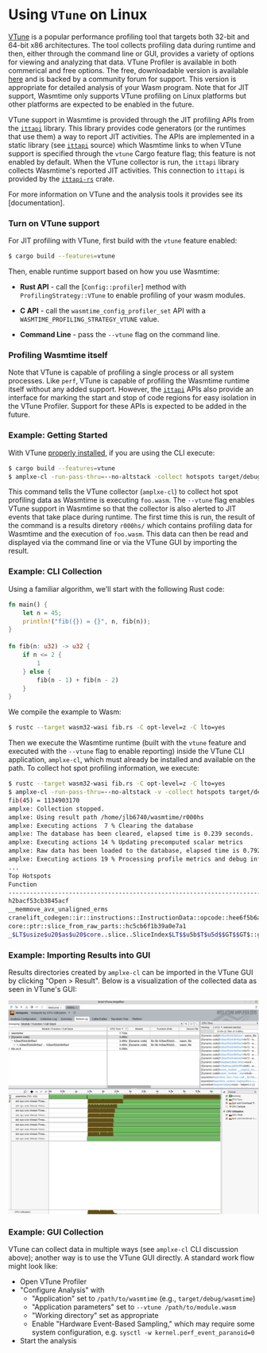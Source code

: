 # Using `VTune` on Linux

[VTune][help] is a popular performance profiling tool that targets both 32-bit
and 64-bit x86 architectures. The tool collects profiling data during runtime
and then, either through the command line or GUI, provides a variety of options
for viewing and analyzing that data. VTune Profiler is available in both
commerical and free options. The free, downloadable version is available
[here][download] and is backed by a community forum for support. This version is
appropriate for detailed analysis of your Wasm program. Note that for JIT
support, Wasmtime only supports VTune profiling on Linux platforms but other
platforms are expected to be enabled in the future.

VTune support in Wasmtime is provided through the JIT profiling APIs from the
[`ittapi`] library. This library provides code generators (or the runtimes that
use them) a way to report JIT activities. The APIs are implemented in a static
library (see [`ittapi`] source) which Wasmtime links to when VTune support is
specified through the `vtune` Cargo feature flag; this feature is not enabled by
default. When the VTune collector is run, the `ittapi` library collects
Wasmtime's reported JIT activities. This connection to `ittapi` is provided by
the [`ittapi-rs`] crate.

For more information on VTune and the analysis tools it provides see its
[documentation].

[help]: https://software.intel.com/en-us/vtune-help
[download]: https://software.intel.com/en-us/vtune/choose-download#standalone
[documentations]: https://software.intel.com/en-us/vtune-help
[`ittapi`]: https://github.com/intel/ittapi
[`ittapi-rs`]: https://crates.io/crates/ittapi-rs

### Turn on VTune support

For JIT profiling with VTune, first build with the `vtune` feature enabled:

```sh
$ cargo build --features=vtune
```

Then, enable runtime support based on how you use Wasmtime:

* **Rust API** - call the [`Config::profiler`] method with
  `ProfilingStrategy::VTune` to enable profiling of your wasm modules.

* **C API** - call the `wasmtime_config_profiler_set` API with a
  `WASMTIME_PROFILING_STRATEGY_VTUNE` value.

* **Command Line** - pass the `--vtune` flag on the command line.


### Profiling Wasmtime itself

Note that VTune is capable of profiling a single process or all system
processes. Like `perf`, VTune is capable of profiling the Wasmtime runtime
itself without any added support. However, the [`ittapi`] APIs also provide an
interface for marking the start and stop of code regions for easy isolation in
the VTune Profiler. Support for these APIs is expected to be added in the
future.


### Example: Getting Started

With VTune [properly installed][download], if you are using the CLI execute:

```sh
$ cargo build --features=vtune
$ amplxe-cl -run-pass-thru=--no-altstack -collect hotspots target/debug/wasmtime --vtune foo.wasm
```

This command tells the VTune collector (`amplxe-cl`) to collect hot spot
profiling data as Wasmtime is executing `foo.wasm`. The `--vtune` flag enables
VTune support in Wasmtime so that the collector is also alerted to JIT events
that take place during runtime. The first time this is run, the result of the
command is a results diretory `r000hs/` which contains profiling data for
Wasmtime and the execution of `foo.wasm`. This data can then be read and
displayed via the command line or via the VTune GUI by importing the result.


### Example: CLI Collection

Using a familiar algorithm, we'll start with the following Rust code:

```rust
fn main() {
    let n = 45;
    println!("fib({}) = {}", n, fib(n));
}

fn fib(n: u32) -> u32 {
    if n <= 2 {
        1
    } else {
        fib(n - 1) + fib(n - 2)
    }
}
```

We compile the example to Wasm:

```sh
$ rustc --target wasm32-wasi fib.rs -C opt-level=z -C lto=yes
```

Then we execute the Wasmtime runtime (built with the `vtune` feature and
executed with the `--vtune` flag to enable reporting) inside the VTune CLI
application, `amplxe-cl`, which must already be installed and available on the
path. To collect hot spot profiling information, we execute:

```sh
$ rustc --target wasm32-wasi fib.rs -C opt-level=z -C lto=yes
$ amplxe-cl -run-pass-thru=--no-altstack -v -collect hotspots target/debug/wasmtime --vtune fib.wasm
fib(45) = 1134903170
amplxe: Collection stopped.
amplxe: Using result path /home/jlb6740/wasmtime/r000hs
amplxe: Executing actions  7 % Clearing the database
amplxe: The database has been cleared, elapsed time is 0.239 seconds.
amplxe: Executing actions 14 % Updating precomputed scalar metrics
amplxe: Raw data has been loaded to the database, elapsed time is 0.792 seconds.
amplxe: Executing actions 19 % Processing profile metrics and debug information
...
Top Hotspots
Function                                                                                      Module          CPU Time
--------------------------------------------------------------------------------------------  --------------  --------
h2bacf53cb3845acf                                                                             [Dynamic code]    3.480s
__memmove_avx_unaligned_erms                                                                  libc.so.6         0.222s
cranelift_codegen::ir::instructions::InstructionData::opcode::hee6f5b6a72fc684e               wasmtime          0.122s
core::ptr::slice_from_raw_parts::hc5cb6f1b39a0e7a1                                            wasmtime          0.066s
_$LT$usize$u20$as$u20$core..slice..SliceIndex$LT$$u5b$T$u5d$$GT$$GT$::get::h70c7f142eeeee8bd  wasmtime          0.066s
```


### Example: Importing Results into GUI

Results directories created by `amplxe-cl` can be imported in the VTune GUI by
clicking "Open > Result". Below is a visualization of the collected data as seen
in VTune's GUI:

![vtune report output](assets/vtune-gui-fib.png)


### Example: GUI Collection

VTune can collect data in multiple ways (see `amplxe-cl` CLI discussion above);
another way is to use the VTune GUI directly. A standard work flow might look
like:

- Open VTune Profiler
- "Configure Analysis" with
  - "Application" set to `/path/to/wasmtime` (e.g., `target/debug/wasmtime`)
  - "Application parameters" set to `--vtune /path/to/module.wasm`
  - "Working directory" set as appropriate
  - Enable "Hardware Event-Based Sampling," which may require some system
    configuration, e.g. `sysctl -w kernel.perf_event_paranoid=0`
- Start the analysis
